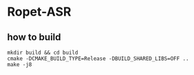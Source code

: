 # Ropet-ASR

## how to build

```
mkdir build && cd build
cmake -DCMAKE_BUILD_TYPE=Release -DBUILD_SHARED_LIBS=OFF ..
make -j8
```

